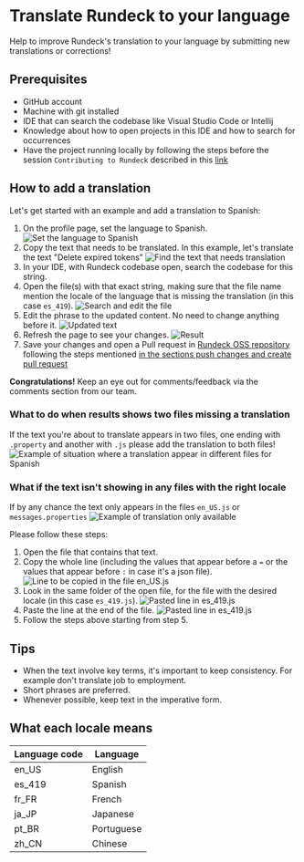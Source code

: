 # Translate Rundeck to your language

Help to improve Rundeck's translation to your language by submitting new translations or corrections! 

## Prerequisites
* GitHub account
* Machine with git installed
* IDE that can search the codebase like Visual Studio Code or Intellij
* Knowledge about how to open projects in this IDE and how to search for occurrences
* Have the project running locally by following the steps before the session `Contributing to Rundeck` described in this [link](./build-rundeck.md)

## How to add a translation

Let's get started with an example and add a translation to Spanish:

1. On the profile page, set the language to Spanish. 
![Set the language to Spanish](/assets/img/translation-step1.png)
2. Copy the text that needs to be translated. In this example, let's translate the text "Delete expired tokens" 
![Find the text that needs translation](/assets/img/translation-step2.png)
3. In your IDE, with Rundeck codebase open, search the codebase for this string.
4. Open the file(s) with that exact string, making sure that the file name mention the locale of the language that is missing the translation (in this case `es_419`). 
![Search and edit the file](/assets/img/translation-step3-4.png)
5. Edit the phrase to the updated content. No need to change anything before it. 
![Updated text](/assets/img/translation-step5.png)
6. Refresh the page to see your changes. 
![Result](/assets/img/translation-step6.png)
7. Save your changes and open a Pull request in [Rundeck OSS repository](https://github.com/rundeck/rundeck) following the steps mentioned [in the sections push changes and create pull request](./build-rundeck.md#push-changes)

**Congratulations!**  Keep an eye out for comments/feedback via the comments section from our team.


### What to do when results shows two files missing a translation

If the text you're about to translate appears in two files, one ending with `.property` and another with `.js` please add the translation to both files! 
![Example of situation where a translation appear in different files for Spanish](/assets/img/translation-multiple-files.png)


### What if the text isn't showing in any files with the right locale

If by any chance the text only appears in the files `en_US.js` or `messages.properties`
![Example of translation only available](/assets/img/translation-not-available.png) 

Please follow these steps:

1. Open the file that contains that text.
2. Copy the whole line (including the values that appear before a `=` or the values that appear before `:` in case it's a json file). 
![Line to be copied in the file en_US.js](/assets/img/translation-copy-line-js.png)
3. Look in the same folder of the open file, for the file with the desired locale (in this case `es_419.js`). 
![Pasted line in es_419.js](/assets/img/translation-where-to-look-for-file.png)
4. Paste the line at the end of the file.
![Pasted line in es_419.js](/assets/img/translation-paste-line-js.png)
5. Follow the steps above starting from step 5.


## Tips

* When the text involve key terms, it's important to keep consistency. For example don't translate job to employment.
* Short phrases are preferred.
* Whenever possible, keep text in the imperative form.

## What each locale means

| Language code | Language   |
|---------------|------------|
| en_US         | English    |
| es_419        | Spanish    |
| fr_FR         | French     |
| ja_JP         | Japanese   |
| pt_BR         | Portuguese |
| zh_CN         | Chinese    |

